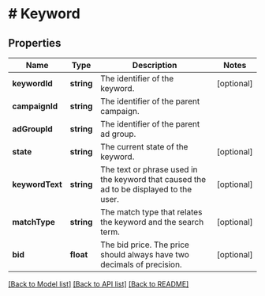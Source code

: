 # # Keyword

## Properties

Name | Type | Description | Notes
------------ | ------------- | ------------- | -------------
**keywordId** | **string** | The identifier of the keyword. | [optional]
**campaignId** | **string** | The identifier of the parent campaign. |
**adGroupId** | **string** | The identifier of the parent ad group. |
**state** | **string** | The current state of the keyword. | [optional]
**keywordText** | **string** | The text or phrase used in the keyword that caused the ad to be displayed to the user. | [optional]
**matchType** | **string** | The match type that relates the keyword and the search term. | [optional]
**bid** | **float** | The bid price. The price should always have two decimals of precision. | [optional]

[[Back to Model list]](../../README.md#models) [[Back to API list]](../../README.md#endpoints) [[Back to README]](../../README.md)
